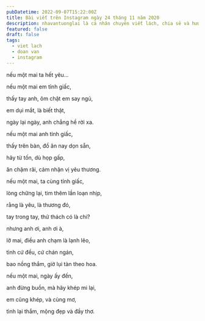 ```yaml
---
pubDatetime: 2022-09-07T15:22:00Z
title: Bài viết trên Instagram ngày 24 tháng 11 năm 2020
description: nhavantuonglai là cá nhân chuyên viết lách, chia sẻ và hướng dẫn mọi người thuần thục hơn khi thực hành viết lách mỗi ngày qua những bài chia sẻ ngắn trên Instagram chính thức.
featured: false
draft: false
tags:
  - viet lach
  - doan van
  - instagram
---
```


nếu một mai ta hết yêu…

nếu một mai em tỉnh giấc,

thấy tay anh, ôm chặt em say ngủ,

em dụi mắt, là biết thật,

ngày lại ngày, anh chẳng hề rời xa.

nếu một mai anh tỉnh giấc,

thấy trên bàn, đồ ăn nay dọn sẵn,

hãy từ tốn, dù họp gấp,

ăn chậm rãi, cảm nhận vị yêu thương.

nếu một mai, ta cùng tỉnh giấc,

lòng chững lại, tim thêm lần loạn nhịp,

rằng là yêu, là thương đó,

tay trong tay, thử thách có là chi?

nhưng anh ơi, anh ơi à,

lỡ mai, điều anh chạm là lạnh lẽo,

tình cứ đều, cứ chán ngán,

bao nồng thắm, giờ lụi tàn theo hoa.

nếu một mai, ngày ấy đến,

anh đừng buồn, mà hãy khép mi lại,

em cũng khép, và cùng mơ,

tình lại thắm, mộng đẹp và đầy thơ.